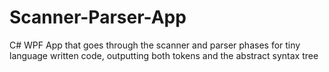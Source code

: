 # Scanner-Parser-App
C# WPF App that goes through the scanner and parser phases for tiny language written code, outputting both tokens and the abstract syntax tree
